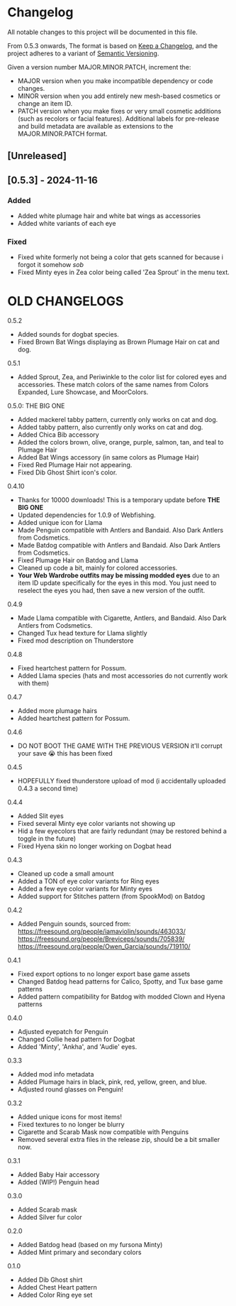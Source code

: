# Changelog

All notable changes to this project will be documented in this file.

From 0.5.3 onwards, The format is based on [Keep a Changelog](https://keepachangelog.com/en/1.1.0/),
and the project adheres to a variant of [Semantic Versioning](https://semver.org/spec/v2.0.0.html). 

Given a version number MAJOR.MINOR.PATCH, increment the:

- MAJOR version when you make incompatible dependency or code changes.
- MINOR version when you add entirely new mesh-based cosmetics or change an item ID.
- PATCH version when you make fixes or very small cosmetic additions (such as recolors or facial features).
Additional labels for pre-release and build metadata are available as extensions to the MAJOR.MINOR.PATCH format.

## [Unreleased]

## [0.5.3] - 2024-11-16

### Added
- Added white plumage hair and white bat wings as accessories
- Added white variants of each eye

### Fixed
- Fixed white formerly not being a color that gets scanned for because i forgot it somehow *sob*
- Fixed Minty eyes in Zea color being called 'Zea Sprout' in the menu text.

# OLD CHANGELOGS

0.5.2
- Added sounds for dogbat species.
- Fixed Brown Bat Wings displaying as Brown Plumage Hair on cat and dog.

0.5.1
- Added Sprout, Zea, and Periwinkle to the color list for colored eyes and accessories. These match colors of the same names from Colors Expanded, Lure Showcase, and MoorColors.

0.5.0: THE BIG ONE
- Added mackerel tabby pattern, currently only works on cat and dog.
- Added tabby pattern, also currently only works on cat and dog.
- Added Chica Bib accessory
- Added the colors brown, olive, orange, purple, salmon, tan, and teal to Plumage Hair
- Added Bat Wings accessory (in same colors as Plumage Hair)
- Fixed Red Plumage Hair not appearing.
- Fixed Dib Ghost Shirt icon's color.

0.4.10
- Thanks for 10000 downloads! This is a temporary update before **THE BIG ONE**
- Updated dependencies for 1.0.9 of Webfishing.
- Added unique icon for Llama
- Made Penguin compatible with Antlers and Bandaid. Also Dark Antlers from Codsmetics.
- Made Batdog compatible with Antlers and Bandaid. Also Dark Antlers from Codsmetics.
- Fixed Plumage Hair on Batdog and Llama
- Cleaned up code a bit, mainly for colored accessories. 
- **Your Web Wardrobe outfits may be missing modded eyes** due to an item ID update specifically for the eyes in this mod. You just need to reselect the eyes you had, then save a new version of the outfit.

0.4.9
- Made Llama compatible with Cigarette, Antlers, and Bandaid. Also Dark Antlers from Codsmetics.
- Changed Tux head texture for Llama slightly
- Fixed mod description on Thunderstore

0.4.8
- Fixed heartchest pattern for Possum.
- Added Llama species (hats and most accessories do not currently work with them)

0.4.7
- Added more plumage hairs
- Added heartchest pattern for Possum.

0.4.6
- DO NOT BOOT THE GAME WITH THE PREVIOUS VERSION it'll corrupt your save :sob: this has been fixed

0.4.5
- HOPEFULLY fixed thunderstore upload of mod (i accidentally uploaded 0.4.3 a second time)

0.4.4
- Added Slit eyes
- Fixed several Minty eye color variants not showing up
- Hid a few eyecolors that are fairly redundant (may be restored behind a toggle in the future)
- Fixed Hyena skin no longer working on Dogbat head

0.4.3
- Cleaned up code a small amount
- Added a TON of eye color variants for Ring eyes
- Added a few eye color variants for Minty eyes
- Added support for Stitches pattern (from SpookMod) on Batdog

0.4.2
- Added Penguin sounds, sourced from:
https://freesound.org/people/iamaviolin/sounds/463033/
https://freesound.org/people/Breviceps/sounds/705839/
https://freesound.org/people/Owen_Garcia/sounds/719110/

0.4.1
- Fixed export options to no longer export base game assets
- Changed Batdog head patterns for Calico, Spotty, and Tux base game patterns
- Added pattern compatibility for Batdog with modded Clown and Hyena patterns

0.4.0
- Adjusted eyepatch for Penguin
- Changed Collie head pattern for Dogbat
- Added 'Minty', 'Ankha', and 'Audie' eyes.

0.3.3
- Added mod info metadata
- Added Plumage hairs in black, pink, red, yellow, green, and blue.
- Adjusted round glasses on Penguin!

0.3.2
- Added unique icons for most items!
- Fixed textures to no longer be blurry
- Cigarette and Scarab Mask now compatible with Penguins
- Removed several extra files in the release zip, should be a bit smaller now.

0.3.1
- Added Baby Hair accessory
- Added (WIP!) Penguin head

0.3.0
- Added Scarab mask
- Added Silver fur color

0.2.0
- Added Batdog head (based on my fursona Minty)
- Added Mint primary and secondary colors

0.1.0
- Added Dib Ghost shirt
- Added Chest Heart pattern
- Added Color Ring eye set